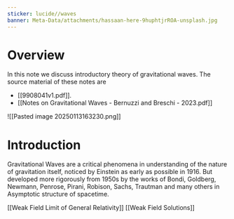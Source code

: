 ```yaml
---
sticker: lucide//waves
banner: Meta-Data/attachments/hassaan-here-9huphtjrROA-unsplash.jpg
---
```

# Overview 
In this note we discuss introductory theory of gravitational waves. 
The source material of these notes are 

- [[9908041v1.pdf]].
- [[Notes on Gravitational Waves - Bernuzzi and Breschi - 2023.pdf]]

![[Pasted image 20250113163230.png]]
# Introduction 
Gravitational Waves are a critical phenomena in understanding of the nature of gravitation itself, noticed by Einstein as early as possible in 1916. But developed more rigorously  from 1950s by the works of Bondi, Goldberg, Newmann, Penrose, Pirani, Robison, Sachs, Trautman and many others in Asymptotic structure of spacetime.

[[Weak Field Limit of General Relativity]]
[[Weak Field Solutions]]